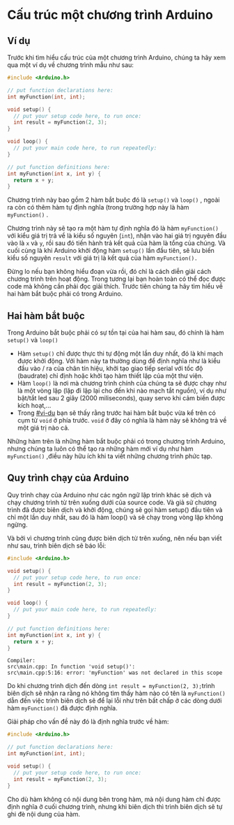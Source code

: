 # Cấu trúc một chương trình Arduino

## Ví dụ

Trước khi tìm hiểu cấu trúc của một chương trình Arduino, chúng ta hãy xem qua một ví dụ về chương trình mẫu như sau:

```cpp
#include <Arduino.h>

// put function declarations here:
int myFunction(int, int);

void setup() {
  // put your setup code here, to run once:
  int result = myFunction(2, 3);
}

void loop() {
  // put your main code here, to run repeatedly:
}

// put function definitions here:
int myFunction(int x, int y) {
  return x + y;
}
```

Chương trình này bao gồm 2 hàm bắt buộc đó là `setup()` và `loop()` , ngoài ra còn có thêm hàm tự định nghĩa (trong trường hợp này là hàm `myFunction()` .&#x20;

Chương trình này sẽ tạo ra một hàm tự định nghĩa đó là hàm `myFunction()` với kiểu giá trị trả về là kiểu số nguyên (`int`), nhận vào hai giá trị nguyên đầu vào là `x` và `y`, rồi sau đó tiến hành trả kết quả của hàm là tổng của chúng. Và cuối cùng là khi Arduino khởi động hàm `setup()` lần đầu tiên, sẽ lưu biến kiểu số nguyên `result` với giá trị là kết quả của hàm `myFunction().`

Đừng lo nếu bạn không hiểu đoạn vừa rồi, đó chỉ là cách diễn giải cách chương trình trên hoạt động. Trong tương lại bạn hoàn toàn có thể đọc được code mà không cần phải đọc giải thích. Trước tiên chúng ta hãy tìm hiểu về hai hàm bắt buộc phải có trong Arduino.

## Hai hàm bắt buộc

Trong Arduino bắt buộc phải có sự tồn tại của hai hàm sau, đó chính là hàm `setup()` và `loop()`

* Hàm `setup()` chỉ được thực thi tự động một lần duy nhất, đó là khi mạch được khởi động. Với hàm này ta thường dùng để định nghĩa như là kiểu đầu vào / ra của chân tín hiệu, khởi tạo giao tiếp serial với tốc độ (baudrate) chỉ định hoặc khởi tạo hàm thiết lập của một thư viện.
* Hàm `loop()` là nơi mà chương trình chính của chúng ta sẽ được chạy như là một vòng lặp (lặp đi lặp lại cho đến khi nào mạch tắt nguồn), ví dụ như bật/tắt led sau 2 giây (2000 miliseconds), quay servo khi cảm biến được kích hoạt,...
* Trong [#vi-du](cau-truc-mot-chuong-trinh-arduino.md#vi-du "mention") bạn sẽ thấy rằng trước hai hàm bắt buộc vừa kể trên có cụm từ `void` ở phía trước. `void` ở đây có nghĩa là hàm này sẽ không trả về một giá trị nào cả.

Những hàm trên là những hàm bắt buộc phải có trong chương trình Arduino, nhưng chúng ta luôn có thể tạo ra những hàm mới ví dụ như hàm `myFunction()` ,điều này hữu ích khi ta viết những chương trình phức tạp.&#x20;

## Quy trình chạy của Arduino

Quy trình chạy của Arduino như các ngôn ngữ lập trình khác sẽ dịch và chạy chương trình từ trên xuống dưới của source code. Và giả sử chương trình đã được biên dịch và khởi động, chúng sẽ gọi hàm setup() đầu tiên và chỉ một lần duy nhất, sau đó là hàm loop() và sẽ chạy trong vòng lặp không ngừng.

Và bởi vì chương trình cũng được biên dịch từ trên xuống, nên nếu bạn viết như sau, trình biên dịch sẽ báo lỗi:

```cpp
#include <Arduino.h>

void setup() {
  // put your setup code here, to run once:
  int result = myFunction(2, 3);
}

void loop() {
  // put your main code here, to run repeatedly:
}

// put function definitions here:
int myFunction(int x, int y) {
  return x + y;
}
```

```
Compiler:
src\main.cpp: In function 'void setup()':
src\main.cpp:5:16: error: 'myFunction' was not declared in this scope
```

Do khi chương trình dịch đến dòng `int result = myFunction(2, 3);`trình biên dịch sẽ nhận ra rằng nó không tìm thấy hàm nào có tên là `myFunction()` dẫn đến việc trình biên dịch sẽ để lại lỗi như trên bất chấp ở các dòng dưới hàm `myFunction()` đã được định nghĩa.&#x20;

Giải pháp cho vấn đề này đó là định nghĩa trước về hàm:

```cpp
#include <Arduino.h>

// put function declarations here:
int myFunction(int, int);

void setup() {
  // put your setup code here, to run once:
  int result = myFunction(2, 3);
}
```

Cho dù hàm không có nội dung bên trong hàm, mà nội dung hàm chỉ được định nghĩa ở cuối chương trình, nhưng khi biên dịch thì trình biên dịch sẽ tự ghi đè nội dung của hàm.&#x20;


